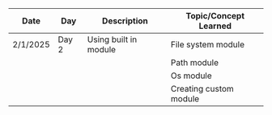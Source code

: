| Date     | Day   | Description           | Topic/Concept Learned  |
| -------- | ----- | --------------------- | ---------------------- |
| 2/1/2025 | Day 2 | Using built in module | File system module     |
|          |       |                       | Path module            |
|          |       |                       | Os module              |
|          |       |                       | Creating custom module |
